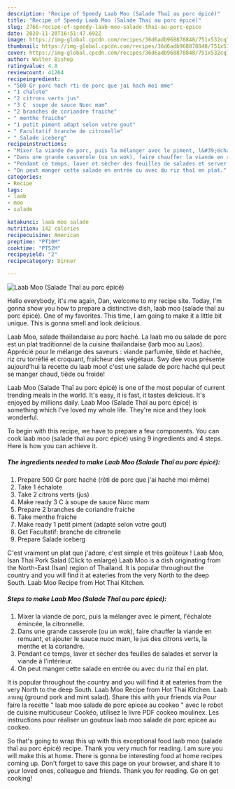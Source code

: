 ```yaml
---
description: "Recipe of Speedy Laab Moo (Salade Thaï au porc épicé)"
title: "Recipe of Speedy Laab Moo (Salade Thaï au porc épicé)"
slug: 2766-recipe-of-speedy-laab-moo-salade-thai-au-porc-epice
date: 2020-11-20T16:51:47.692Z
image: https://img-global.cpcdn.com/recipes/36d6adb968878848/751x532cq70/laab-moo-salade-thai-au-porc-epice-photo-principale-de-la-recette.jpg
thumbnail: https://img-global.cpcdn.com/recipes/36d6adb968878848/751x532cq70/laab-moo-salade-thai-au-porc-epice-photo-principale-de-la-recette.jpg
cover: https://img-global.cpcdn.com/recipes/36d6adb968878848/751x532cq70/laab-moo-salade-thai-au-porc-epice-photo-principale-de-la-recette.jpg
author: Walter Bishop
ratingvalue: 4.8
reviewcount: 41264
recipeingredient:
- "500 Gr porc hach rti de porc que jai hach moi mme"
- "1 chalote"
- "2 citrons verts jus"
- "3 C  soupe de sauce Nuoc mam"
- "2 branches de coriandre fraiche"
- " menthe fraiche"
- "1 petit piment adapt selon votre gout"
- " Facultatif branche de citronelle"
- " Salade iceberg"
recipeinstructions:
- "Mixer la viande de porc, puis la mélanger avec le piment, l&#39;échalote émincée, la citronnelle."
- "Dans une grande casserole (ou un wok), faire chauffer la viande en remuant, et ajouter le sauce nuoc mam, le jus des citrons verts, la menthe et la coriandre."
- "Pendant ce temps, laver et sècher des feuilles de salades et server la viande à l&#39;intérieur."
- "On peut manger cette salade en entrée ou avec du riz thaî en plat."
categories:
- Recipe
tags:
- laab
- moo
- salade

katakunci: laab moo salade 
nutrition: 142 calories
recipecuisine: American
preptime: "PT10M"
cooktime: "PT52M"
recipeyield: "2"
recipecategory: Dinner

---
```



![Laab Moo (Salade Thaï au porc épicé)](https://img-global.cpcdn.com/recipes/36d6adb968878848/751x532cq70/laab-moo-salade-thai-au-porc-epice-photo-principale-de-la-recette.jpg)

Hello everybody, it's me again, Dan, welcome to my recipe site. Today, I'm gonna show you how to prepare a distinctive dish, laab moo (salade thaï au porc épicé). One of my favorites. This time, I am going to make it a little bit unique. This is gonna smell and look delicious.

Laab Moo, salade thaïlandaise au porc haché. La laab mo ou salade de porc est un plat traditionnel de la cuisine thaïlandaise (larb moo au Laos). Apprécié pour le mélange des saveurs : viande parfumée, tiède et hachée, riz cru torréfié et croquant, fraîcheur des végétaux. Swy dee vous présente aujourd&#39;hui la recette du laab moo! c&#39;est une salade de porc haché qui peut se manger chaud, tiède ou froide!

Laab Moo (Salade Thaï au porc épicé) is one of the most popular of current trending meals in the world. It's easy, it is fast, it tastes delicious. It's enjoyed by millions daily. Laab Moo (Salade Thaï au porc épicé) is something which I've loved my whole life. They're nice and they look wonderful.


To begin with this recipe, we have to prepare a few components. You can cook laab moo (salade thaï au porc épicé) using 9 ingredients and 4 steps. Here is how you can achieve it.

<!--inarticleads1-->

##### The ingredients needed to make Laab Moo (Salade Thaï au porc épicé):

1. Prepare 500 Gr porc haché (rôti de porc que j&#39;ai haché moi même)
1. Take 1 échalote
1. Take 2 citrons verts (jus)
1. Make ready 3 C à soupe de sauce Nuoc mam
1. Prepare 2 branches de coriandre fraiche
1. Take  menthe fraiche
1. Make ready 1 petit piment (adapté selon votre gout)
1. Get  Facultatif: branche de citronelle
1. Prepare  Salade iceberg


C&#39;est vraiment un plat que j&#39;adore, c&#39;est simple et très goûteux ! Laab Moo, Isan Thai Pork Salad (Click to enlarge) Laab Moo is a dish originating from the North-East (Isan) region of Thailand. It is popular throughout the country and you will find it at eateries from the very North to the deep South. Laab Moo Recipe from Hot Thai Kitchen. 

<!--inarticleads2-->

##### Steps to make Laab Moo (Salade Thaï au porc épicé):

1. Mixer la viande de porc, puis la mélanger avec le piment, l&#39;échalote émincée, la citronnelle.
1. Dans une grande casserole (ou un wok), faire chauffer la viande en remuant, et ajouter le sauce nuoc mam, le jus des citrons verts, la menthe et la coriandre.
1. Pendant ce temps, laver et sècher des feuilles de salades et server la viande à l&#39;intérieur.
1. On peut manger cette salade en entrée ou avec du riz thaî en plat.


It is popular throughout the country and you will find it at eateries from the very North to the deep South. Laab Moo Recipe from Hot Thai Kitchen. Laab ลาบหมู (ground pork and mint salad). Share this with your friends via Pour faire la recette &#34; laab moo salade de porc epicee au cookeo &#34; avec le robot de cuisine multicuseur Cookéo, utilisez le livre PDF cookeo moulinex. Les instructions pour réaliser un gouteux laab moo salade de porc epicee au cookeo. 

So that's going to wrap this up with this exceptional food laab moo (salade thaï au porc épicé) recipe. Thank you very much for reading. I am sure you will make this at home. There is gonna be interesting food at home recipes coming up. Don't forget to save this page on your browser, and share it to your loved ones, colleague and friends. Thank you for reading. Go on get cooking!
